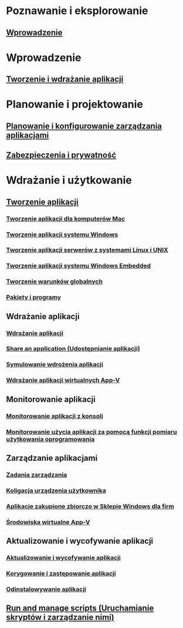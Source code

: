 # Poznawanie i eksplorowanie
## [Wprowadzenie](understand/introduction-to-application-management.md)

# Wprowadzenie
## [Tworzenie i wdrażanie aplikacji](get-started/create-and-deploy-an-application.md)

# Planowanie i projektowanie
## [Planowanie i konfigurowanie zarządzania aplikacjami](plan-design/plan-for-and-configure-application-management.md)
## [Zabezpieczenia i prywatność](plan-design/security-and-privacy-for-application-management.md)

# Wdrażanie i użytkowanie

## [Tworzenie aplikacji](deploy-use/create-applications.md)
### [Tworzenie aplikacji dla komputerów Mac](get-started/creating-mac-computer-applications.md)
### [Tworzenie aplikacji systemu Windows](get-started/creating-windows-applications.md)
### [Tworzenie aplikacji serwerów z systemami Linux i UNIX](get-started/creating-linux-and-unix-server-applications.md)
### [Tworzenie aplikacji systemu Windows Embedded](get-started/creating-windows-embedded-applications.md)
### [Tworzenie warunków globalnych](deploy-use/create-global-conditions.md)
### [Pakiety i programy](deploy-use/packages-and-programs.md)

## Wdrażanie aplikacji
### [Wdrażanie aplikacji](deploy-use/deploy-applications.md)
### [Share an application (Udostępnianie aplikacji)](deploy-use/share-applications.md)
### [Symulowanie wdrożenia aplikacji](deploy-use/simulate-application-deployments.md)
### [Wdrażanie aplikacji wirtualnych App-V](get-started/deploying-app-v-virtual-applications.md)

## Monitorowanie aplikacji
### [Monitorowanie aplikacji z konsoli](deploy-use/monitor-applications-from-the-console.md)
### [Monitorowanie użycia aplikacji za pomocą funkcji pomiaru użytkowania oprogramowania](deploy-use/monitor-app-usage-with-software-metering.md)

## Zarządzanie aplikacjami
### [Zadania zarządzania](deploy-use/management-tasks-applications.md)
### [Koligacja urządzenia użytkownika](deploy-use/link-users-and-devices-with-user-device-affinity.md)
### [Aplikacje zakupione zbiorczo w Sklepie Windows dla firm](deploy-use/manage-apps-from-the-windows-store-for-business.md)
### [Środowiska wirtualne App-V](deploy-use/create-app-v-virtual-environments.md)

## Aktualizowanie i wycofywanie aplikacji
### [Aktualizowanie i wycofywanie aplikacji](deploy-use/update-and-retire-applications.md)
### [Korygowanie i zastępowanie aplikacji](deploy-use/revise-and-supersede-applications.md)
### [Odinstalowywanie aplikacji](deploy-use/uninstall-applications.md)

## [Run and manage scripts (Uruchamianie skryptów i zarządzanie nimi)](deploy-use/create-deploy-scripts.md)
